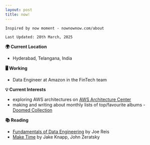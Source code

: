 ```yaml
---
layout: post
title: now!
---
```


`Inspired by now moment - nownownow.com/about`

`Last Updated: 28th March, 2025`


**🌍 Current Location**
- Hyderabad, Telangana, India


**🖥️ Working**
- Data Engineer at Amazon in the FinTech team


**💡 Current Interests**
- exploring AWS architectures on [ AWS Architecture Center](https://aws.amazon.com/architecture/?cards-all.sort-by=item.additionalFields.sortDate&cards-all.sort-order=desc&awsf.content-type=*all&awsf.methodology=*all&awsf.tech-category=*all&awsf.industries=*all&awsf.business-category=*all)
- making and writing about monthly lists of top/favourite albums - [Doomed Collection](https://doomedcollection.github.io/)


**📚 Reading**
- [Fundamentals of Data Engineering](https://www.goodreads.com/en/book/show/61218623-fundamentals-of-data-engineering) by Joe Reis
- [Make Time](https://www.goodreads.com/book/show/37880811-make-time?ref=nav_sb_ss_1_9) by Jake Knapp, John Zeratsky